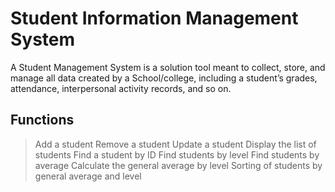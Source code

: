 # Student Information Management System
A Student Management System is a solution tool meant to collect, store, and manage all data created by a School/college, including a student’s grades, attendance, interpersonal activity records, and so on.

## Functions
> Add a student
> Remove a student
> Update a student
> Display the list of students
> Find a student by ID
> Find students by level
> Find students by average
> Calculate the general average by level
> Sorting of students by general average and level
